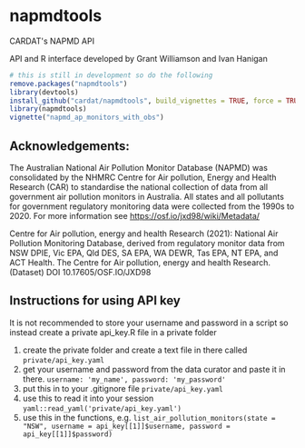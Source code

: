 # napmdtools

CARDAT's NAPMD API

API and R interface developed by Grant Williamson and Ivan Hanigan

```r
# this is still in development so do the following
remove.packages("napmdtools")
library(devtools)
install_github("cardat/napmdtools", build_vignettes = TRUE, force = TRUE)
library(napmdtools)
vignette("napmd_ap_monitors_with_obs")
```


Acknowledgements:
---

The Australian National Air Pollution Monitor Database (NAPMD) was consolidated by the NHMRC Centre for Air pollution, Energy and Health Research (CAR) to standardise the national collection of data from all government air pollution monitors in Australia. All states and all pollutants for government regulatory monitoring data were collected from the 1990s to 2020. For more information see https://osf.io/jxd98/wiki/Metadata/

Centre for Air pollution, energy and health Research (2021): National Air Pollution Monitoring Database, derived from regulatory monitor data from NSW DPIE, Vic EPA, Qld DES, SA EPA, WA DEWR, Tas EPA, NT EPA, and ACT Health. The Centre for Air pollution, energy and health Research. (Dataset) DOI 10.17605/OSF.IO/JXD98

## Instructions for using API key

It is not recommended to store your username and password in a script so instead create a private api_key.R file in a private folder

1. create the private folder and create a text file in there called `private/api_key.yaml`
2. get your username and password from the data curator and paste it in there.
    `username: 'my_name',
     password: 'my_password'
    `
3. put this in to your .gitignore file `private/api_key.yaml`
4. use this to read it into your session `yaml::read_yaml('private/api_key.yaml')`
5. use this in the functions, e.g.
    `list_air_pollution_monitors(state = "NSW", username = api_key[[1]]$username, password = api_key[[1]]$password)`